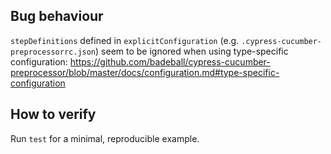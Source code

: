 ## Bug behaviour
`stepDefinitions` defined in `explicitConfiguration` (e.g. `.cypress-cucumber-preprocessorrc.json`) seem to be ignored when using type-specific configuration: https://github.com/badeball/cypress-cucumber-preprocessor/blob/master/docs/configuration.md#type-specific-configuration

## How to verify
Run `test` for a minimal, reproducible example.
